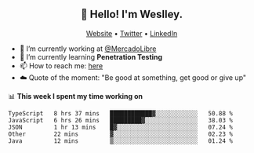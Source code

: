 <h2 align="center">👋 Hello! I'm Weslley.</h2>
<p align="center">
  <a href="http://weslleyneri.com.br">Website</a> •
  <a href="https://twitter.com/Weslley_Neri">Twitter</a> •
  <a href="https://www.linkedin.com/in/weslley-neri-3658908b">LinkedIn</a>
</p>


- 🔭 I’m currently working at [@MercadoLibre](https://github.com/mercadolibre)
- 🌱 I’m currently learning **Penetration Testing**
- 📫 How to reach me: [here](mailto:weslley39@gmail.com)
- ☁️ Quote of the moment: "Be good at something, get good or give up"

📊 **This week I spent my time working on**
<!--START_SECTION:waka-->
```text
TypeScript   8 hrs 37 mins   ████████████▓░░░░░░░░░░░░   50.88 % 
JavaScript   6 hrs 26 mins   █████████▓░░░░░░░░░░░░░░░   38.03 % 
JSON         1 hr 13 mins    █▓░░░░░░░░░░░░░░░░░░░░░░░   07.24 % 
Other        22 mins         ▓░░░░░░░░░░░░░░░░░░░░░░░░   02.23 % 
Java         12 mins         ▒░░░░░░░░░░░░░░░░░░░░░░░░   01.24 % 
```
<!--END_SECTION:waka-->

<!-- Inspired by https://github.com/gruselhaus/gruselhaus -->